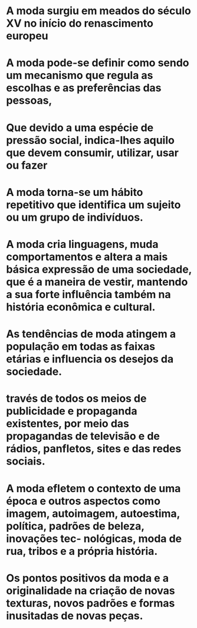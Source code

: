 # A moda surgiu em meados do século XV no início do renascimento europeu 
# A moda pode-se definir como sendo um mecanismo que regula as escolhas e as preferências das pessoas,
# Que devido a uma espécie de pressão social, indica-lhes aquilo que devem consumir, utilizar, usar ou fazer
# A moda torna-se um hábito repetitivo que identifica um sujeito ou um grupo de indivíduos.
# A moda cria linguagens, muda comportamentos e altera a mais básica expressão de uma sociedade, que é a maneira de vestir, mantendo a sua forte influência também na história econômica e cultural.
# As tendências de moda atingem a população em todas as faixas etárias e influencia os desejos da sociedade.
# través de todos os meios de publicidade e propaganda existentes, por meio das propagandas de televisão e de rádios, panfletos, sites e das redes sociais.
# A moda efletem o contexto de uma época e outros aspectos como imagem, autoimagem, autoestima, política, padrões de beleza, inovações tec- nológicas, moda de rua, tribos e a própria história.
# Os pontos positivos da moda e a originalidade na criação de novas texturas, novos padrões e formas inusitadas de novas peças. 
